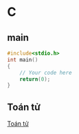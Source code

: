 # C

## main

```C
#include<stdio.h>
int main()
{
    // Your code here
    return(0);
}
```

## Toán tử

[Toán tử](C-Toan_tu.md)

